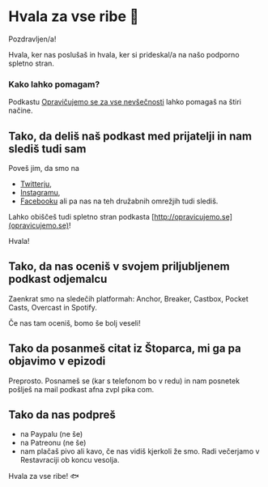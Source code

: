 # Hvala za vse ribe 🐬

Pozdravljen/a!

Hvala, ker nas poslušaš in hvala, ker si prideskal/a na našo podporno spletno stran.

### Kako lahko pomagam?

Podkastu [Opravičujemo se za vse nevšečnosti](https://anchor.fm/opravicujemose) lahko pomagaš na štiri načine.

## Tako, da deliš naš podkast med prijatelji in nam slediš tudi sam

Poveš jim, da smo na
- [Twitterju](https://twitter.com/opravicujemose),
- [Instagramu](https://instagram.com/opravicujemose),
- [Facebooku](https://www.facebook.com/opravicujemose)
ali pa nas na teh družabnih omrežjih tudi slediš. 

Lahko obiščeš tudi spletno stran podkasta [http://opravicujemo.se](opravicujemo.se)!

Hvala!

## Tako, da nas oceniš v svojem priljubljenem podkast odjemalcu

Zaenkrat smo na sledečih platformah: Anchor, Breaker, Castbox, Pocket Casts, Overcast in Spotify.

Če nas tam oceniš, bomo še bolj veseli!

## Tako da posanmeš citat iz Štoparca, mi ga pa objavimo v epizodi

Preprosto. Posnameš se (kar s telefonom bo v redu) in nam posnetek pošlješ na mail podkast afna zvpl pika com.

## Tako da nas podpreš

- na Paypalu (ne še)
- na Patreonu (ne še)
- nam plačaš pivo ali kavo, če nas vidiš kjerkoli že smo. Radi večerjamo v Restavraciji ob koncu vesolja.

Hvala za vse ribe! 🐟
